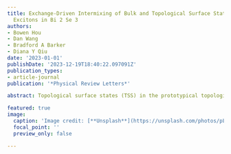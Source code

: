 ```yaml
---
title: Exchange-Driven Intermixing of Bulk and Topological Surface States by Chiral
  Excitons in Bi 2 Se 3
authors:
- Bowen Hou
- Dan Wang
- Bradford A Barker
- Diana Y Qiu
date: '2023-01-01'
publishDate: '2023-12-19T18:40:22.097091Z'
publication_types:
- article-journal
publication: '*Physical Review Letters*'

abstract: Topological surface states (TSS) in the prototypical topological insulator (TI) Bi2Se3 are frequently characterized using optical probes, but electron-hole interactions and their effect on surface localization and optical response of the TSS remain unexplored. Here, we use ab initio calculations to understand excitonic effects in the bulk and surface of Bi2Se3. We identify multiple series of chiral excitons that exhibit both bulk and TSS character, due to exchange-driven mixing. Our results address fundamental questions about the degree to which electron-hole interactions can relax the topological protection of surface states and dipole selection rules for circularly polarized light in TIs by elucidating the complex intermixture of bulk and surface states excited in optical measurements and their coupling to light.

featured: true
image:
  caption: 'Image credit: [**Unsplash**](https://unsplash.com/photos/pLCdAaMFLTE)'
  focal_point: ''
  preview_only: false

---
```


